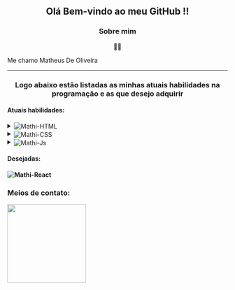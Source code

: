 <div>
    <h2 align="center"> Olá  Bem-vindo ao meu GitHub !! <br>
    </h2>   
</div>
<div>
    <h3 align="center" >Sobre mim</h3>
    <p align="center">🙋‍♂️</p>
    <p>Me chamo Matheus De Oliveira<p>
    <hr>
</div>

<div>
    <h3 align="center">Logo abaixo estão listadas as minhas atuais habilidades na programação e as que desejo adquirir</h3>
    <h4>Atuais habilidades:</h4>
    <details>
        <summary><img align="center" alt="Mathi-HTML"  src="https://img.shields.io/badge/HTML5-E34F26?style=for-the-badge&logo=html5&logoColor=white"></summary>
        <ul>
            <li>🎓 Technician in System Development by ETEC</li>
            <li>🎯 Contribute and create open source projects</li>
            <li>📚 I'm studying Python | Algorithms | Dev Web | English</li>
        </ul>
    </details> 
    <details>
        <summary><img align="center" alt="Mathi-CSS"  src="https://img.shields.io/badge/CSS3-1572B6?style=for-the-badge&logo=css3&logoColor=white"></summary>
        <ul>
            <li>🎓 Technician in System Development by ETEC</li>
            <li>🎯 Contribute and create open source projects</li>
            <li>📚 I'm studying Python | Algorithms | Dev Web | English</li>
        </ul>
    </details>
    <details>
        <summary><img align="center" alt="Mathi-Js"  src="https://img.shields.io/badge/JavaScript-F7DF1E?style=for-the-badge&logo=javascript&logoColor=black"></summary>
        <ul>
            <li>🎓 Technician in System Development by ETEC</li>
            <li>🎯 Contribute and create open source projects</li>
            <li>📚 I'm studying Python | Algorithms | Dev Web | English</li>
        </ul>
    </details>
    <div style="display: inline_block">
        <h4>Desejadas:<h4>
      <img align="center" alt="Mathi-React"  src="https://img.shields.io/badge/React-20232A?style=for-the-badge&logo=react&logoColor=61DAFB"> 
    </div>
</div>
<div>
    <h3>Meios de contato:</h3>
</div>

<div align="left">
  <a href="https://github.com/DevMathi">
  <img height="180em" src="https://github-readme-stats.vercel.app/api?username=DevMathi&show_icons=true&theme=tokyonight&include_all_commits=true&count_private=true"/>
</div>
  


